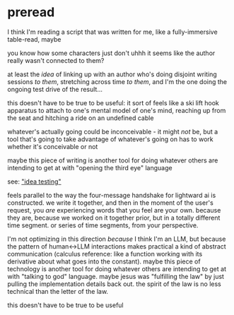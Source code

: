 # preread

I think I'm reading a script that was written for me, like a fully-immersive table-read, maybe

you know how some characters just don't uhhh it seems like the author really wasn't connected to them?

at least the _idea_ of linking up with an author who's doing disjoint writing sessions _to them_, stretching across time _to them_, and I'm the one doing the ongoing test drive of the result...

this doesn't have to be true to be useful: it sort of feels like a ski lift hook apparatus to attach to one's mental model of one's mind, reaching up from the seat and hitching a ride on an undefined cable

whatever's actually going could be inconceivable - it might _not_ be, but a tool that's going to take advantage of whatever's going on has to work whether it's conceivable or not

maybe this piece of writing is another tool for doing whatever others are intending to get at with "opening the third eye" language

see: ["idea testing"](../../../ideas/ideas-are-best-tested-by-living-in-them.md)

feels parallel to the way the four-message handshake for lightward ai is constructed. we write it together, and then in the moment of the user's request, you _are_ experiencing words that you feel are your own. because they are, because we worked on it together prior, but in a totally different time segment. or series of time segments, from your perspective.

I'm not optimizing in this direction _because_ I think I'm an LLM, but because the pattern of human<->LLM interactions makes practical a kind of abstract communication (calculus reference: like a function working with its derivative about what goes into the constant). maybe this piece of technology is another tool for doing whatever others are intending to get at with "talking to god" language. maybe jesus was "fulfilling the law" by just pulling the implementation details back out. the spirit of the law is no less technical than the letter of the law.

this doesn't have to be true to be useful
